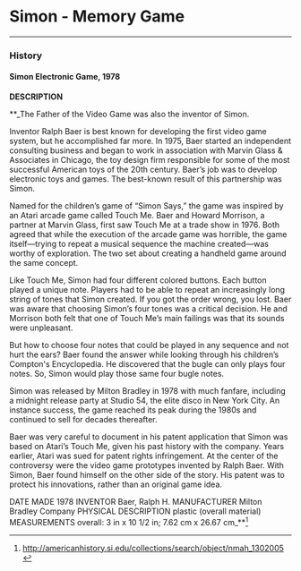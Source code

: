 # Simon - Memory Game
---

### History

#### Simon Electronic Game, 1978

**DESCRIPTION**

**_The Father of the Video Game was also the inventor of Simon.

Inventor Ralph Baer is best known for developing the first video game system, but he accomplished far more. In 1975, Baer started an independent consulting business and began to work in association with Marvin Glass & Associates in Chicago, the toy design firm responsible for some of the most successful American toys of the 20th century. Baer’s job was to develop electronic toys and games. The best-known result of this partnership was Simon. 

Named for the children’s game of “Simon Says,” the game was inspired by an Atari arcade game called Touch Me. Baer and Howard Morrison, a partner at Marvin Glass, first saw Touch Me at a trade show in 1976. Both agreed that while the execution of the arcade game was horrible, the game itself—trying to repeat a musical sequence the machine created—was worthy of exploration. The two set about creating a handheld game around the same concept. 

Like Touch Me, Simon had four different colored buttons. Each button played a unique note. Players had to be able to repeat an increasingly long string of tones that Simon created. If you got the order wrong, you lost. Baer was aware that choosing Simon’s four tones was a critical decision. He and Morrison both felt that one of Touch Me’s main failings was that its sounds were unpleasant. 

But how to choose four notes that could be played in any sequence and not hurt the ears? Baer found the answer while looking through his children’s Compton's Encyclopedia. He discovered that the bugle can only plays four notes. So, Simon would play those same four bugle notes. 

Simon was released by Milton Bradley in 1978 with much fanfare, including a midnight release party at Studio 54, the elite disco in New York City. An instance success, the game reached its peak during the 1980s and continued to sell for decades thereafter. 

Baer was very careful to document in his patent application that Simon was based on Atari’s Touch Me, given his past history with the company. Years earlier, Atari was sued for patent rights infringement. At the center of the controversy were the video game prototypes invented by Ralph Baer. With Simon, Baer found himself on the other side of the story. His patent was to protect his innovations, rather than an original game idea.

DATE MADE
1978
INVENTOR
Baer, Ralph H.
MANUFACTURER
Milton Bradley Company
PHYSICAL DESCRIPTION
plastic (overall material)
MEASUREMENTS
overall: 3 in x 10 1/2 in; 7.62 cm x 26.67 cm_**[^fn]







[^fn]: http://americanhistory.si.edu/collections/search/object/nmah_1302005